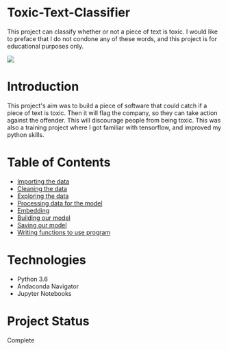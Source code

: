 # Toxic-Text-Classifier
This project can classify whether or not a piece of text is toxic. I would like to preface that I do not condone any of these words, and this project is for educational purposes only.

![](#toxic.png)

# Introduction
This project's aim was to build a piece of software that could catch if a piece of text is toxic. Then it will flag the company, so they can take action against the offender. This will discourage people from being toxic. This was also a training project where I got familiar with tensorflow, and improved my python skills.

# Table of Contents
* [Importing the data](#importing-the-data)
* [Cleaning the data](#cleaning-the-data)
* [Exploring the data](#exploring-the-data)
* [Processing data for the model](#processing-data-for-the-model)
* [Embedding](#embedding)
* [Building our model](#building-our-actual-model)
* [Saving our model](#saving-our-model)
* [Writing functions to use program](#Writing-functions-so-we-can-use-model-to-predict-toxicity)

# Technologies
- Python 3.6
- Andaconda Navigator
- Jupyter Notebooks

# Project Status 
Complete
